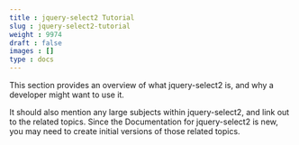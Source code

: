 ```yaml
---
title : jquery-select2 Tutorial
slug : jquery-select2-tutorial
weight : 9974
draft : false
images : []
type : docs
---
```


This section provides an overview of what jquery-select2 is, and why a developer might want to use it.

It should also mention any large subjects within jquery-select2, and link out to the related topics.  Since the Documentation for jquery-select2 is new, you may need to create initial versions of those related topics.

